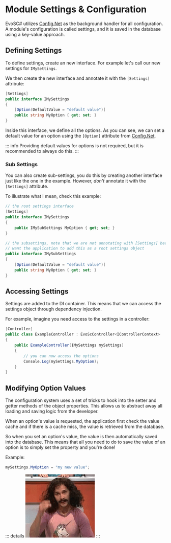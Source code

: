 # Module Settings & Configuration
EvoSC# utilizes [Config.Net](https://github.com/aloneguid/config) as the background handler for all configuration. A module's configuration is called settings, and it is saved in the database using a key-value approach.

## Defining Settings
To define settings, create an new interface. For example let's call our new settings for `IMySettings`.

We then create the new interface and annotate it with the `[Settings]` attribute:

```csharp
[Settings]
public interface IMySettings
{
    [Option(DefaultValue = "default value")]
    public string MyOption { get; set; }
}
```

Inside this interface, we define all the options. As you can see, we can set a default value for an option using the `[Option]` attribute from [Config.Net](https://github.com/aloneguid/config).

::: info
Providing default values for options is not required, but it is recommended to always do this.
:::

### Sub Settings

You can also create sub-settings, you do this by creating another interface just like the one in the example. However, *don't* annotate it with the `[Settings]` attribute.

To illustrate what I mean, check this example:

```csharp
// the root settings interface
[Settings]
public interface IMySettings
{
    public IMySubSettings MyOption { get; set; }
}
```

```csharp
// the subsettings, note that we are not annotating with [Settings] because we don't
// want the application to add this as a root settings object
public interface IMySubSettings
{
    [Option(DefaultValue = "default value")]
    public string MyOption { get; set; }
}
```

## Accessing Settings
Settings are added to the DI container. This means that we can access the settings object through dependency injection.

For example, imagine you need access to the settings in a controller:
```csharp
[Controller]
public class ExampleController : EvoScController<IControllerContext>
{
    public ExampleController(IMySettings mySettings)
    {
        // you can now access the options
        Console.Log(mySettings.MyOption);
    }
}
```

## Modifying Option Values
The configuration system uses a set of tricks to hook into the setter and getter methods of the object properties. This allows us to abstract away all loading and saving logic from the developer.

When an option's value is requested, the application first check the value cache and if there is a cache miss, the value is retrieved from the database.

So when you set an option's value, the value is then automatically saved into the database. This means that all you need to do to save the value of an option is to simply set the property and you're done!

Example:
```csharp
mySettings.MyOption = "my new value";
```

::: details
![Reference Graph](./img/magic-meme.gif)
:::